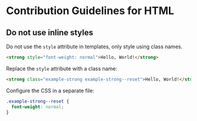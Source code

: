 # Contribution Guidelines for HTML

## Do not use inline styles

Do not use the `style` attribute in templates, only style using class names.

```html
<strong style="font-weight: normal">Hello, World!</strong>
```

Replace the `style` attribute with a class name:

```html
<strong class="example-strong example-strong--reset">Hello, World!</strong>
```

Configure the CSS in a separate file:

```css
.example-strong--reset {
  font-weight: normal;
}
```
